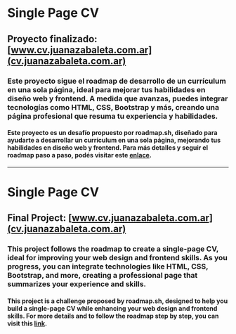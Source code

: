 # Single Page CV
## Proyecto finalizado: [www.cv.juanazabaleta.com.ar](cv.juanazabaleta.com.ar)
### Este proyecto sigue el roadmap de desarrollo de un currículum en una sola página, ideal para mejorar tus habilidades en diseño web y frontend. A medida que avanzas, puedes integrar tecnologías como HTML, CSS, Bootstrap y más, creando una página profesional que resuma tu experiencia y habilidades.

#### Este proyecto es un desafío propuesto por roadmap.sh, diseñado para ayudarte a desarrollar un currículum en una sola página, mejorando tus habilidades en diseño web y frontend. Para más detalles y seguir el roadmap paso a paso, podés visitar este [enlace](https://roadmap.sh/projects/single-page-cv?fl=0).

__________

# Single Page CV
## Final Project: [www.cv.juanazabaleta.com.ar](cv.juanazabaleta.com.ar)
### This project follows the roadmap to create a single-page CV, ideal for improving your web design and frontend skills. As you progress, you can integrate technologies like HTML, CSS, Bootstrap, and more, creating a professional page that summarizes your experience and skills.
#### This project is a challenge proposed by roadmap.sh, designed to help you build a single-page CV while enhancing your web design and frontend skills. For more details and to follow the roadmap step by step, you can visit this [link](https://roadmap.sh/projects/single-page-cv?fl=0).
